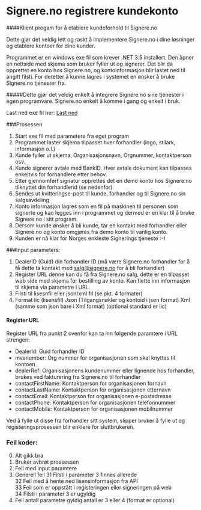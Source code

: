 # Signere.no registrere kundekonto

####Klient progam for å etablere kundeforhold til Signere.no

Dette gjør det veldig lett og raskt å implementere Signere.no i dine løsninger og etablere kontoer for dine kunder.

Programmet er en windows exe fil som krever .NET 3.5 installert. Den åpner en nettside med skjema som bruker fyller ut og signerer. Det blir da opprettet en konto hos Signere.no, og kontoinformasjon blir lastet ned til angitt filsti. For deretter å kunne lagres i systemet en ønsker å bruke Signere.no tjenester fra.

#####Dette gjør det veldig enkelt å integrere Signere.no sine tjenester i egen programvare. Signere.no enkelt å komme i gang og enkelt i bruk.

Last ned exe fil her: <a href="https://github.com/Signereno/SignereRegisterAccount/blob/master/dist/SignereRegisterAccount.exe" title="Last ned exe fil">Last ned</a>

###Prosessen
1. Start exe fil med parametere fra eget program
2. Programmet laster skjema tilpasset hver forhandler (logo, stilark, informasjon o.l.)
3. Kunde fyller ut skjema, Organisasjonsnavn, Orgnummer, kontaktperson osv.
4. Kunde signerer avtale med BankID. Hver avtale dokument kan tilpasses enkeltvis for forhandlere etter behov.
5. Etter gjennomført signatur opprettes det en demo konto hos Signere.no tilknyttet din forhandlerid (se nedenfor)
6. Sendes ut kvitteringse-post til kunde, forhandler og til Signere.no sin salgsavdeling
7. Konto informasjon lagres som en fil på maskinen til personen som signerte og kan legges inn i programmet og dermed er en klar til å bruke Signere.no i sitt program.
8. Dersom kunde ønsker å bli kunde, tar en kontakt med forhandler eller Signere.no og konto omgjøres fra demo konto til vanlig konto.
9. Kunden er nå klar for Norges enkleste Signerings tjeneste :-)

###Input parameters:
1. DealerID (Guid) din forhandler ID (må være Signere.no forhandler for å få dette ta kontakt med salg@signere.no for å bli forhandler)
2. Register URL denne kan du få fra Signere.no salg, dette er en tilpasset web side med skjema for bestilling av konto. Kan flette inn informasjon til skjema via parametre i URL.
3. Filsti til lisesnfil eller json/xml fil (se pkt. 4 formater)
4. Format lic (lisensfil) Json (Tilgangsnøkler og kontoid i json format) Xml (samme som json bare i Xml format) (optional standard er lic)

#### Register URL
Register URL fra punkt 2 ovenfor kan ta inn følgende paramtere i URL strengen:
* DealerId: Guid forhandler ID
* mvanumber: Org nummer for organisasjonen som skal knyttes til kontoen
* dealerRef: Organisasjonens kundenummer eller lignende hos forhandler, brukes ved fakturering fra Signere.no til forhandler
* contactFirstName: Kontaktperson for organisasjonen fornavn
* contactLastName: Kontaktperson for organisasjonen etternavn
* contactEmail: Kontaktperson for organisasjonen e-postadresse
* contactPhone: Kontaktperson for organisasjonen telefonnummer
* contactMobile: Kontaktperson for organisasjonen mobilnummer
 
Ved å fylle ut disse fra forhandler sitt system, slipper bruker å fylle ut og registeringsprosessen blir enklere for sluttbrukeren.



### Feil koder:
<ol start="0">
 <li>Alt gikk bra</li>
 <li>Bruker avbrøt prossessen</li>
 <li>Feil med input paramtere</li>
 <li>Generell feil
     31 Filsti i parameter 3 finnes allerede</br>
  32 Feil med å hente ned lisensinformasjon fra API</br>
  33 Feil som er oppstått i registeringen eller signeringen på web</br>
  34 Filsti i parameter 3 er ugyldig</br></li>
  <li>Feil antall parametre gyldig antall er 3 eller 4 (format er optional)
 </ol>

